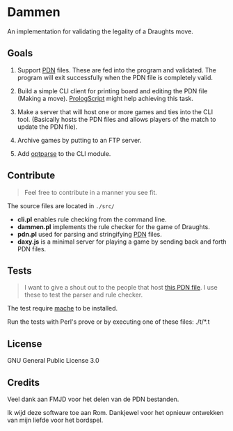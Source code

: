 # Dammen

An implementation for validating the legality of a Draughts move.

## Goals

1. Support [PDN][1] files. These are fed into the program and validated. The
   program will exit successfully when the PDN file is completely valid.

2. Build a simple CLI client for printing board and editing the PDN file
   (Making a move). [PrologScript][2] might help achieving this task.

3. Make a server that will host one or more games and ties into the CLI tool.
   (Basically hosts the PDN files and allows players of the match to update the
   PDN file).

4. Archive games by putting to an FTP server.

5. Add [optparse][3] to the CLI module.

## Contribute

> Feel free to contribute in a manner you see fit.

The source files are located in `./src/`

- **cli.pl** enables rule checking from the command line.
- **dammen.pl** implements the rule checker for the game of Draughts.
- **pdn.pl** used for parsing and stringifying [PDN][1] files.
- **daxy.js** is a minimal server for playing a game by sending back and forth
  PDN files.

## Tests

> I want to give a shout out to the people that host [this PDN file][4].
> I use these to test the parser and rule checker.

The test require [mache][5] to be installed.

Run the tests with Perl's prove or by executing one of these files: ./t/\*.t

## License

GNU General Public License 3.0

## Credits

Veel dank aan FMJD voor het delen van de PDN bestanden.

Ik wijd deze software toe aan Rom. Dankjewel voor het opnieuw ontwekken van
mijn liefde voor het bordspel.

[1]:https://en.wikipedia.org/wiki/Portable_Draughts_Notation
[2]:https://www.swi-prolog.org/FAQ/PrologScript.html
[3]:https://www.swi-prolog.org/pldoc/man?section=optparse
[4]:https://archive.fmjd.org/wk2007/PartijenAnalyses/All%20Games%20in%20PDN.pdn
[5]:https://github.com/bas080/mache
